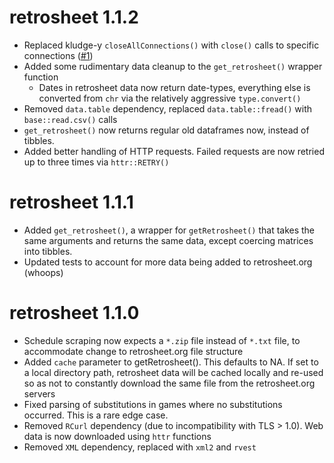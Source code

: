 # retrosheet 1.1.2
  * Replaced kludge-y `closeAllConnections()` with `close()` calls to specific connections ([#1](https://github.com/colindouglas/retrosheet/issues/1))
  * Added some rudimentary data cleanup to the `get_retrosheet()` wrapper function
    * Dates in retrosheet data now return date-types, everything else is converted from `chr` via the relatively aggressive `type.convert()`
  * Removed `data.table` dependency, replaced `data.table::fread()` with `base::read.csv()` calls
  * `get_retrosheet()` now returns regular old dataframes now, instead of tibbles.
  * Added better handling of HTTP requests. Failed requests are now retried up to three times via `httr::RETRY()`
    
# retrosheet 1.1.1
  * Added `get_retrosheet()`, a wrapper for `getRetrosheet()` that takes the same arguments and returns the same data, except coercing matrices into tibbles.
  * Updated tests to account for more data being added to retrosheet.org (whoops)

# retrosheet 1.1.0
  * Schedule scraping now expects a `*.zip` file instead of `*.txt` file, to accommodate change to retrosheet.org file structure
  * Added `cache` parameter to getRetrosheet(). This defaults to NA. If set to a local directory path, retrosheet data will be cached locally and re-used so as not to constantly download the same file from the retrosheet.org servers
  * Fixed parsing of substitutions in games where no substitutions occurred. This is a rare edge case.
  * Removed `RCurl` dependency (due to incompatibility with TLS > 1.0). Web data is now downloaded using `httr` functions
  * Removed `XML` dependency, replaced with `xml2` and `rvest`
